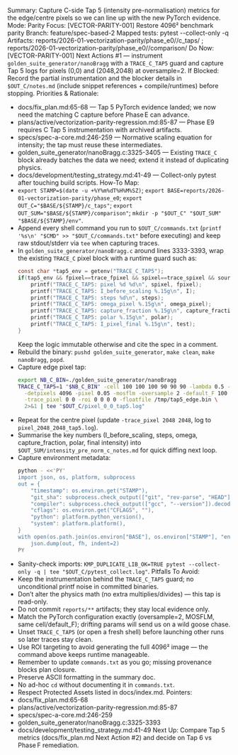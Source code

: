 Summary: Capture C-side Tap 5 (intensity pre-normalisation) metrics for the edge/centre pixels so we can line up with the new PyTorch evidence.
Mode: Parity
Focus: [VECTOR-PARITY-001] Restore 4096² benchmark parity
Branch: feature/spec-based-2
Mapped tests: pytest --collect-only -q
Artifacts: reports/2026-01-vectorization-parity/phase_e0/<STAMP>/c_taps/ ; reports/2026-01-vectorization-parity/phase_e0/<STAMP>/comparison/
Do Now: [VECTOR-PARITY-001] Next Actions #1 — instrument `golden_suite_generator/nanoBragg` with a `TRACE_C_TAP5` guard and capture Tap 5 logs for pixels (0,0) and (2048,2048) at oversample=2.
If Blocked: Record the partial instrumentation and the blocker details in `$OUT_C/notes.md` (include snippet references + compile/runtimes) before stopping.
Priorities & Rationale:
- docs/fix_plan.md:65-68 — Tap 5 PyTorch evidence landed; we now need the matching C capture before Phase E can advance.
- plans/active/vectorization-parity-regression.md:85-87 — Phase E9 requires C Tap 5 instrumentation with archived artifacts.
- specs/spec-a-core.md:246-259 — Normative scaling equation for intensity; the tap must reuse these intermediates.
- golden_suite_generator/nanoBragg.c:3325-3405 — Existing `TRACE_C` block already batches the data we need; extend it instead of duplicating physics.
- docs/development/testing_strategy.md:41-49 — Collect-only pytest after touching build scripts.
How-To Map:
- `export STAMP=$(date -u +%Y%m%dT%H%M%SZ)`; `export BASE=reports/2026-01-vectorization-parity/phase_e0`; `export OUT_C="$BASE/${STAMP}/c_taps"`; `export OUT_SUM="$BASE/${STAMP}/comparison"`; `mkdir -p "$OUT_C" "$OUT_SUM" "$BASE/${STAMP}/env"`.
- Append every shell command you run to `$OUT_C/commands.txt` (`printf '%s\n' "$CMD" >> "$OUT_C/commands.txt"` before executing) and keep raw stdout/stderr via `tee` when capturing traces.
- In `golden_suite_generator/nanoBragg.c` around lines 3333-3393, wrap the existing `TRACE_C` pixel block with a runtime guard such as:
  ```c
  const char *tap5_env = getenv("TRACE_C_TAP5");
  if(tap5_env && fpixel==trace_fpixel && spixel==trace_spixel && source==0 && mos_tic==0 && phi_tic==0) {
      printf("TRACE_C_TAP5: pixel %d %d\n", spixel, fpixel);
      printf("TRACE_C_TAP5: I_before_scaling %.15g\n", I);
      printf("TRACE_C_TAP5: steps %d\n", steps);
      printf("TRACE_C_TAP5: omega_pixel %.15g\n", omega_pixel);
      printf("TRACE_C_TAP5: capture_fraction %.15g\n", capture_fraction);
      printf("TRACE_C_TAP5: polar %.15g\n", polar);
      printf("TRACE_C_TAP5: I_pixel_final %.15g\n", test);
  }
  ```
  Keep the logic immutable otherwise and cite the spec in a comment.
- Rebuild the binary: `pushd golden_suite_generator`, `make clean`, `make nanoBragg`, `popd`.
- Capture edge pixel tap:
  ```bash
  export NB_C_BIN=./golden_suite_generator/nanoBragg
  TRACE_C_TAP5=1 "$NB_C_BIN" -cell 100 100 100 90 90 90 -lambda 0.5 -distance 500 \
    -detpixels 4096 -pixel 0.05 -mosflm -oversample 2 -default_F 100 -N 5 \
    -trace_pixel 0 0 -roi 0 0 0 0 -floatfile /tmp/tap5_edge.bin \
    2>&1 | tee "$OUT_C/pixel_0_0_tap5.log"
  ```
- Repeat for the centre pixel (update `-trace_pixel 2048 2048`, log to `pixel_2048_2048_tap5.log`).
- Summarise the key numbers (I_before_scaling, steps, omega, capture_fraction, polar, final intensity) into `$OUT_SUM/intensity_pre_norm_c_notes.md` for quick diffing next loop.
- Capture environment metadata:
  ```bash
  python - <<'PY'
  import json, os, platform, subprocess
  out = {
      "timestamp": os.environ.get("STAMP"),
      "git_sha": subprocess.check_output(["git", "rev-parse", "HEAD"]).decode().strip(),
      "compiler": subprocess.check_output(["gcc", "--version"]).decode().splitlines()[0],
      "cflags": os.environ.get("CFLAGS", ""),
      "python": platform.python_version(),
      "system": platform.platform(),
  }
  with open(os.path.join(os.environ["BASE"], os.environ["STAMP"], "env", "trace_env.json"), "w") as fh:
      json.dump(out, fh, indent=2)
  PY
  ```
- Sanity-check imports: `KMP_DUPLICATE_LIB_OK=TRUE pytest --collect-only -q | tee "$OUT_C/pytest_collect.log"`.
Pitfalls To Avoid:
- Keep the instrumentation behind the `TRACE_C_TAP5` guard; no unconditional printf noise in committed binaries.
- Don’t alter the physics math (no extra multiplies/divides) — this tap is read-only.
- Do not commit `reports/**` artifacts; they stay local evidence only.
- Match the PyTorch configuration exactly (oversample=2, MOSFLM, same cell/default_F); drifting params will send us on a wild goose chase.
- Unset `TRACE_C_TAP5` (or open a fresh shell) before launching other runs so later traces stay clean.
- Use ROI targeting to avoid generating the full 4096² image — the command above keeps runtime manageable.
- Remember to update `commands.txt` as you go; missing provenance blocks plan closure.
- Preserve ASCII formatting in the summary doc.
- No ad-hoc `cd` without documenting it in `commands.txt`.
- Respect Protected Assets listed in docs/index.md.
Pointers:
- docs/fix_plan.md:65-68
- plans/active/vectorization-parity-regression.md:85-87
- specs/spec-a-core.md:246-259
- golden_suite_generator/nanoBragg.c:3325-3393
- docs/development/testing_strategy.md:41-49
Next Up: Compare Tap 5 metrics (docs/fix_plan.md Next Action #2) and decide on Tap 6 vs Phase F remediation.
